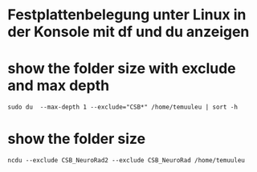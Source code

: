 # Festplattenbelegung unter Linux in der Konsole mit df und du anzeigen

# show the folder size with exclude and max depth
`sudo du  --max-depth 1 --exclude="CSB*" /home/temuuleu | sort -h`


# show the folder size
`ncdu --exclude CSB_NeuroRad2 --exclude CSB_NeuroRad /home/temuuleu`








